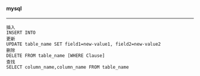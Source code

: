 #### mysql
----------------------
```
插入
INSERT INTO 
更新
UPDATE table_name SET field1=new-value1, field2=new-value2
删除
DELETE FROM table_name [WHERE Clause]
查找
SELECT column_name,column_name FROM table_name
```
